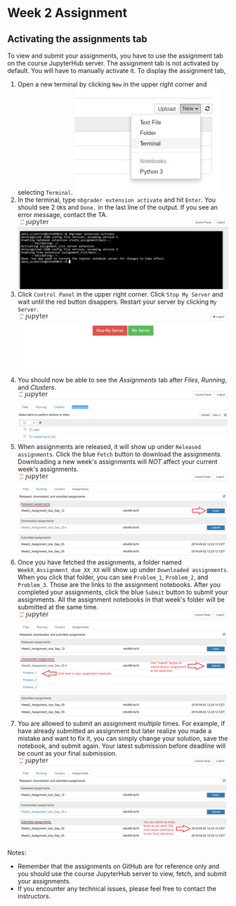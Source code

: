 # Week 2 Assignment
## Activating the assignments tab

To view and submit your assignments, you have to use the assignment tab on
the course JupyterHub server. The assignment tab is not activated by default.
You will have to manually activate it. To display the assignment tab,

1. Open a new terminal by clicking `New` in the upper right corner and
   selecting `Terminal`.
   ![](images/new_terminal.png)
2. In the terminal, type `nbgrader extension activate` and hit `Enter`. You
   should see 2 `OK`s and `Done.` in the last line of the output. If you see an
   error message, contact the TA.
   ![](images/nbgrader_extension_activate.png)
3. Click `Control Panel` in the upper right corner. Click `Stop My Server` and
   wait until the red button disappers. Restart your server by clicking
   `My Server`.
   ![](images/control_panel.png)
4. You should now be able to see the *Assignments* tab after _Files_,
   _Running_, and _Clusters_.
   ![](images/assignments_tab.png)
5. When assignments are released, it will show up under `Released assignments`. 
   Click the blue `Fetch` button to download the assignments. 
   Downloading a new week's assignments will *NOT* affect your current week's assignments.
   ![](images/assignments_tab_first_assignment.png)
6. Once you have fetched the assignments, a folder named `WeekX_Assignment_due_XX_XX` will show up under `Downloaded assignments`.
   When you click that folder, you can see `Problem_1`, `Problem_2`, and `Problem_3`. 
   Those are the links to the assignment notebooks.
   After you completed your assignments, click the blue `Submit` button to submit your assignments. 
   All the assignment notebooks in that week's folder will be submitted at the same time.
  ![](images/submit_assignment.png)
7. You are allowed to submit an assignment *multiple* times. For example, if have
  already submitted an assignment but later realize you made a mistake and want
  to fix it, you can simply change your solution, save the notebook, and submit
  again. Your latest submission before deadline will be count as your final submission.
   ![](images/submitted_assignments.png) 

Notes:

- Remember that the assignments on GitHub are for reference only and you should
  use the course JupyterHub server to view, fetch, and submit your assignments.
- If you encounter any technical issues, please feel free to contact the
  instructors.

